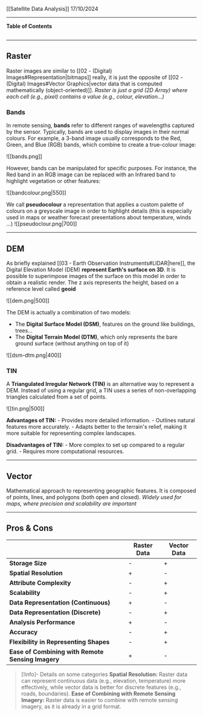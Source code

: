 [[Satellite Data Analysis]]
17/10/2024
****
**Table of Contents**
```table-of-contents
```

****
## Raster

Raster images are similar to [[02 - (Digital) Images#Representation|bitmaps]] really, it is just the opposite of [[02 - (Digital) Images#Vector Graphics|vector data that is computed mathematically (object-oriented)]]. 
	*Raster is just a grid (2D Array) where each cell (e.g., pixel) contains a value (e.g., colour, elevation...)*

### Bands

In remote sensing, **bands** refer to different ranges of wavelengths captured by the sensor. 
Typically, bands are used to display images in their normal colours. For example, a 3-band image usually corresponds to the Red, Green, and Blue (RGB) bands, which combine to create a true-colour image:

![[bands.png]]

However, bands can be manipulated for specific purposes. For instance, the Red band in an RGB image can be replaced with an Infrared band to highlight vegetation or other features:

![[bandcolour.png|550]]


We call **pseudocolour** a representation that applies a custom palette of colours on a greyscale image in order to highlight details (this is especially used in maps or weather forecast presentations about temperature, winds ...)
![[pseudoclour.png|700]]


****
## DEM

As briefly explained [[03 - Earth Observation Instruments#LIDAR|here]], the Digital Elevation Model (DEM) **represent Earth's surface on 3D**. It is possible to superimpose images of the surface on this model in order to obtain a realistic render.
	The z axis represents the height, based on a reference level called **geoid**

![[dem.png|500]]

The DEM is actually a combination of two models: 
- The **Digital Surface Model (DSM)**, features on the ground like buildings, trees...
- The **Digital Terrain Model (DTM)**, which only represents the bare ground surface (without anything on top of it)

![[dsm-dtm.png|400]]

### TIN

A **Triangulated Irregular Network (TIN)** is an alternative way to represent a DEM. Instead of using a regular grid, a TIN uses a series of non-overlapping triangles calculated from a set of points.

![[tin.png|500]]

**Advantages of TIN:**
    - Provides more detailed information.
    - Outlines natural features more accurately.
    - Adapts better to the terrain's relief, making it more suitable for representing complex landscapes.
    
**Disadvantages of TIN:**
    - More complex to set up compared to a regular grid.
    - Requires more computational resources.


****
## Vector

Mathematical approach to representing geographic features. It is composed of points, lines, and polygons (both open and closed).
	*Widely used for maps, where precision and scalability are important*


****
## Pros & Cons

|                                                   | Raster Data | Vector Data |
| ------------------------------------------------- | ----------- | ----------- |
| **Storage Size**                                  | -           | +           |
| **Spatial Resolution**                            | +           | -           |
| **Attribute Complexity**                          | -           | +           |
| **Scalability**                                   | -           | +           |
| **Data Representation (Continuous)**              | +           | -           |
| **Data Representation (Discrete)**                | -           | +           |
| **Analysis Performance**                          | +           | -           |
| **Accuracy**                                      | -           | +           |
| **Flexibility in Representing Shapes**            | -           | +           |
| **Ease of Combining with Remote Sensing Imagery** | +           | -           |
> [!info]- Details on some categories
> **Spatial Resolution:** Raster data can represent continuous data (e.g., elevation, temperature) more effectively, while vector data is better for discrete features (e.g., roads, boundaries).
> **Ease of Combining with Remote Sensing Imagery:** Raster data is easier to combine with remote sensing imagery, as it is already in a grid format.
